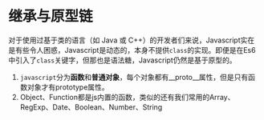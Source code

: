 # 继承与原型链

对于使用过基于类的语言（如 Java 或 C++）的开发者们来说，Javascript实在是有些令人困惑，Javascript是动态的，本身不提供`class`的实现。即便是在Es6中引入了`class`关键字，但那也是语法糖，Javascript仍然是基于原型的。



1. `javascript`分为**函数**和**普通对象**，每个对象都有__proto__属性，但是只有函数对象才有prototype属性。
2. Object、Function都是js内置的函数，类似的还有我们常用的Array、RegExp、Date、Boolean、Number、String